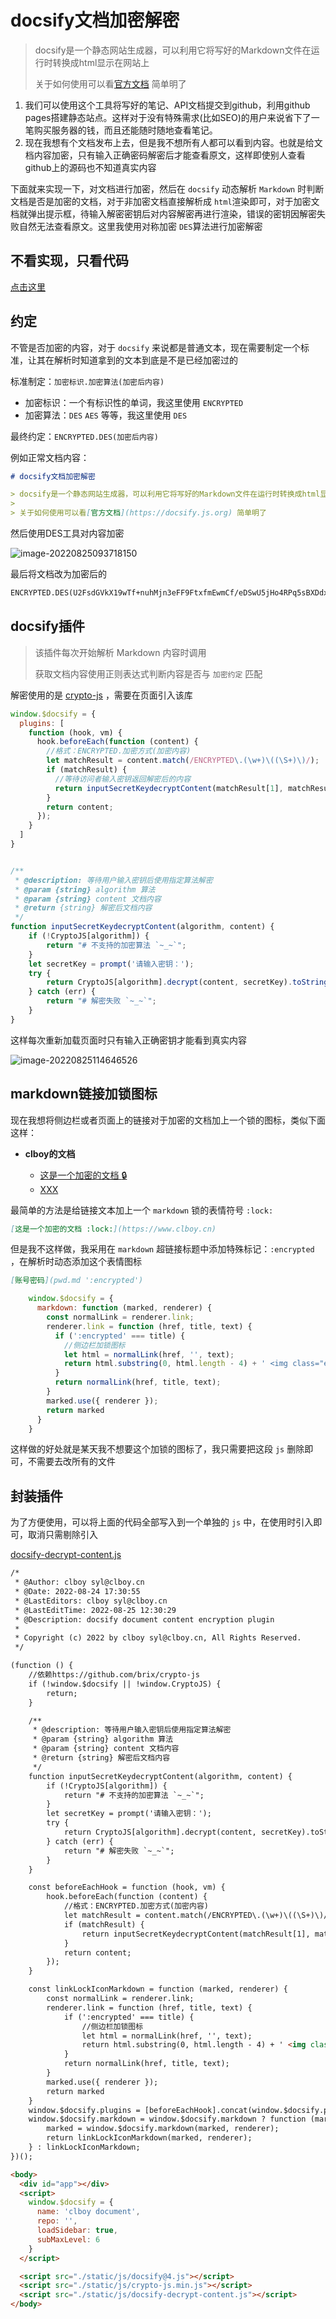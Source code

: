 # docsify文档加密解密

> docsify是一个静态网站生成器，可以利用它将写好的Markdown文件在运行时转换成html显示在网站上
>
> 关于如何使用可以看[官方文档](https://docsify.js.org) 简单明了



1. 我们可以使用这个工具将写好的笔记、API文档提交到github，利用github pages搭建静态站点。这样对于没有特殊需求(比如SEO)的用户来说省下了一笔购买服务器的钱，而且还能随时随地查看笔记。
2. 现在我想有个文档发布上去，但是我不想所有人都可以看到内容。也就是给文档内容加密，只有输入正确密码解密后才能查看原文，这样即使别人查看github上的源码也不知道真实内容

下面就来实现一下，对文档进行加密，然后在 `docsify` 动态解析 `Markdown` 时判断文档是否是加密的文档，对于非加密文档直接解析成 `html`渲染即可，对于加密文档就弹出提示框，待输入解密密钥后对内容解密再进行渲染，错误的密钥因解密失败自然无法查看原文。这里我使用对称加密 `DES`算法进行加密解密



## 不看实现，只看代码

[点击这里](#封装插件)




## 约定

不管是否加密的内容，对于 `docsify` 来说都是普通文本，现在需要制定一个标准，让其在解析时知道拿到的文本到底是不是已经加密过的

标准制定：`加密标识.加密算法(加密后内容)`

- 加密标识：一个有标识性的单词，我这里使用 `ENCRYPTED`
- 加密算法：`DES` `AES` 等等，我这里使用 `DES`

最终约定：`ENCRYPTED.DES(加密后内容)`

例如正常文档内容：

```markdown
# docsify文档加密解密

> docsify是一个静态网站生成器，可以利用它将写好的Markdown文件在运行时转换成html显示在网站上
>
> 关于如何使用可以看[官方文档](https://docsify.js.org) 简单明了
```

然后使用DES工具对内容加密

![image-20220825093718150](https://cdn.tencentfs.clboy.cn/images/2022/20220827160840037.png)

最后将文档改为加密后的

```markdown
ENCRYPTED.DES(U2FsdGVkX19wTf+nuhMjn3eFF9FtxfmEwmCf/eDSwU5jHo4RPq5sBXDdxzI1oTdE0wcIXYpaYN/iutm9nrk7NH07daM9tP1A1dxNl0/c1D2YftFPyqKP43fAHGVZ8U+YZNkuhODU9n4Vrk3yXxBvW7H6SeLj/71xHNHb9kxVSKHdLp/vDSHwcsq7QvGhV5n+DFqq2+qJ6xOlf4BOOfKU/o6oJmyDjxyG4po0OsQKmV1omuS5NGb0rpJBe2buC392j53xtIB3a6joQVZ3oq/oKrdY/kArUOQY5ZwInsn9DQqQBBA8HY63XXqWH1fMN8Lalx3qoZV51sDQDpMNLQl8Rg==)
```



## docsify插件

> 该插件每次开始解析 Markdown 内容时调用
>
> 获取文档内容使用正则表达式判断内容是否与 `加密约定` 匹配

解密使用的是 [crypto-js](https://github.com/brix/crypto-js) ，需要在页面引入该库

```javascript
window.$docsify = {
  plugins: [
    function (hook, vm) {
      hook.beforeEach(function (content) {
        //格式：ENCRYPTED.加密方式(加密内容)
        let matchResult = content.match(/ENCRYPTED\.(\w+)\((\S+)\)/);
        if (matchResult) {
          //等待访问者输入密钥返回解密后的内容
          return inputSecretKeydecryptContent(matchResult[1], matchResult[2]);
        }
        return content;
      });
    }
  ]
}


/**
 * @description: 等待用户输入密钥后使用指定算法解密
 * @param {string} algorithm 算法
 * @param {string} content 文档内容
 * @return {string} 解密后文档内容
 */
function inputSecretKeydecryptContent(algorithm, content) {
    if (!CryptoJS[algorithm]) {
        return "# 不支持的加密算法 `~_~`";
    }
    let secretKey = prompt('请输入密钥：');
    try {
        return CryptoJS[algorithm].decrypt(content, secretKey).toString(CryptoJS.enc.Utf8);
    } catch (err) {
        return "# 解密失败 `~_~`";
    }
}
```

这样每次重新加载页面时只有输入正确密钥才能看到真实内容

![image-20220825114646526](https://cdn.tencentfs.clboy.cn/images/2022/20220827160948691.png)



## markdown链接加锁图标

现在我想将侧边栏或者页面上的链接对于加密的文档加上一个锁的图标，类似下面这样：

- **clboy的文档**

  

  - [这是一个加密的文档 :lock:](https://www.clboy.cn)
  - [XXX](https://www.clboy.cn)

最简单的方法是给链接文本加上一个 `markdown` 锁的表情符号 `:lock:`

```markdown
[这是一个加密的文档 :lock:](https://www.clboy.cn)
```

但是我不这样做，我采用在 `markdown` 超链接标题中添加特殊标记：`:encrypted` ，在解析时动态添加这个表情图标

```markdown
[账号密码](pwd.md ':encrypted')
```

```javascript
    window.$docsify = {
      markdown: function (marked, renderer) {
        const normalLink = renderer.link;
        renderer.link = function (href, title, text) {
          if (':encrypted' === title) {
            //侧边栏加锁图标
            let html = normalLink(href, '', text);
            return html.substring(0, html.length - 4) + ' <img class="emoji" src="https://github.githubassets.com/images/icons/emoji/unicode/1f512.png" alt="100">' + '</a>'
          }
          return normalLink(href, title, text);
        }
        marked.use({ renderer });
        return marked
      }
    }
```

这样做的好处就是某天我不想要这个加锁的图标了，我只需要把这段 `js` 删除即可，不需要去改所有的文件



## 封装插件

为了方便使用，可以将上面的代码全部写入到一个单独的 `js` 中，在使用时引入即可，取消只需剔除引入

[docsify-decrypt-content.js](https://github.com/cloudlandboy/javaScript-utils/tree/master/docsify-decrypt-content-plugin)

```html
/*
 * @Author: clboy syl@clboy.cn
 * @Date: 2022-08-24 17:30:55
 * @LastEditors: clboy syl@clboy.cn
 * @LastEditTime: 2022-08-25 12:30:29
 * @Description: docsify document content encryption plugin
 * 
 * Copyright (c) 2022 by clboy syl@clboy.cn, All Rights Reserved. 
 */

(function () {
    //依赖https://github.com/brix/crypto-js
    if (!window.$docsify || !window.CryptoJS) {
        return;
    }

    /**
     * @description: 等待用户输入密钥后使用指定算法解密
     * @param {string} algorithm 算法
     * @param {string} content 文档内容
     * @return {string} 解密后文档内容
     */
    function inputSecretKeydecryptContent(algorithm, content) {
        if (!CryptoJS[algorithm]) {
            return "# 不支持的加密算法 `~_~`";
        }
        let secretKey = prompt('请输入密钥：');
        try {
            return CryptoJS[algorithm].decrypt(content, secretKey).toString(CryptoJS.enc.Utf8);
        } catch (err) {
            return "# 解密失败 `~_~`";
        }
    }

    const beforeEachHook = function (hook, vm) {
        hook.beforeEach(function (content) {
            //格式：ENCRYPTED.加密方式(加密内容)
            let matchResult = content.match(/ENCRYPTED\.(\w+)\((\S+)\)/);
            if (matchResult) {
                return inputSecretKeydecryptContent(matchResult[1], matchResult[2]);
            }
            return content;
        });
    }

    const linkLockIconMarkdown = function (marked, renderer) {
        const normalLink = renderer.link;
        renderer.link = function (href, title, text) {
            if (':encrypted' === title) {
                //侧边栏加锁图标
                let html = normalLink(href, '', text);
                return html.substring(0, html.length - 4) + ' <img class="emoji" src="https://github.githubassets.com/images/icons/emoji/unicode/1f512.png" alt="100">' + '</a>'
            }
            return normalLink(href, title, text);
        }
        marked.use({ renderer });
        return marked
    }
    window.$docsify.plugins = [beforeEachHook].concat(window.$docsify.plugins || []);
    window.$docsify.markdown = window.$docsify.markdown ? function (marked, renderer) {
        marked = window.$docsify.markdown(marked, renderer);
        return linkLockIconMarkdown(marked, renderer);
    } : linkLockIconMarkdown;
})();
```

```html
<body>
  <div id="app"></div>
  <script>
    window.$docsify = {
      name: 'clboy document',
      repo: '',
      loadSidebar: true,
      subMaxLevel: 6
    }
  </script>

  <script src="./static/js/docsify@4.js"></script>
  <script src="./static/js/crypto-js.min.js"></script>
  <script src="./static/js/docsify-decrypt-content.js"></script>
</body>
```

